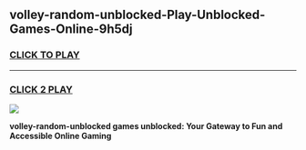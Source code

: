 
## volley-random-unblocked-Play-Unblocked-Games-Online-9h5dj
<h3>
<a href="https://premium76.site?title=volley-random-unblocked&ref=25A">CLICK TO PLAY</a></h3>
<hr>

<h3>
<a href="https://premium76.site?title=volley-random-unblocked&ref=25A">CLICK 2 PLAY</a>
  
</h3>

<a href="https://premium76.site?title=volley-random-unblocked&ref=25A"><img src="https://clearcache.store/games.png"></a>


**volley-random-unblocked games unblocked: Your Gateway to Fun and Accessible Online Gaming**
